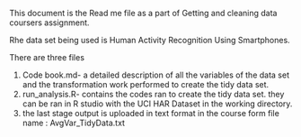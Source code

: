 This document is the Read me file as a part of Getting and cleaning data coursers assignment.

Rhe data set being used is Human Activity Recognition Using Smartphones.

There are three files

1) Code book.md- a detailed description of all the variables of the data set and the transformation work performed to create the tidy data set.
2) run_analysis.R- contains the codes ran to create the tidy data set. they can be ran in R studio with the UCI HAR Dataset in the working directory.
3) the last stage output is uploaded in text format in the course form file name : AvgVar_TidyData.txt


